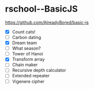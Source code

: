 # rschool--BasicJS

https://github.com/AlreadyBored/basic-js

- [x] Count cats!
- [ ] Carbon dating
- [x] Dream team
- [ ] What season?
- [ ] Tower of Hanoi
- [x] Transform array
- [ ] Chain maker
- [ ] Recursive depth calculator
- [ ] Extended repeater
- [ ] Vigenere cipher
